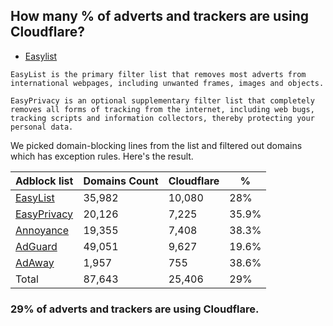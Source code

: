 ## How many % of adverts and trackers are using Cloudflare?


- [Easylist](https://web.archive.org/web/20210516110248/https://easylist.to/)
```
EasyList is the primary filter list that removes most adverts from international webpages, including unwanted frames, images and objects.

EasyPrivacy is an optional supplementary filter list that completely removes all forms of tracking from the internet, including web bugs, tracking scripts and information collectors, thereby protecting your personal data.
```


We picked domain-blocking lines from the list and filtered out domains which has exception rules.
Here's the result.


| Adblock list | Domains Count | Cloudflare | % |
| --- | --- | --- | --- |
| [EasyList](https://easylist.to/easylist/easylist.txt) | 35,982 | 10,080 | 28% |
| [EasyPrivacy](https://easylist.to/easylist/easyprivacy.txt) | 20,126 | 7,225 | 35.9% |
| [Annoyance](https://secure.fanboy.co.nz/fanboy-annoyance.txt) | 19,355 | 7,408 | 38.3% |
| [AdGuard](https://adguardteam.github.io/AdGuardSDNSFilter/Filters/filter.txt) | 49,051 | 9,627 | 19.6% |
| [AdAway](https://raw.githubusercontent.com/AdAway/adaway.github.io/master/hosts.txt) | 1,957 | 755 | 38.6% |
| Total | 87,643 | 25,406 | 29% |


### 29% of adverts and trackers are using Cloudflare.